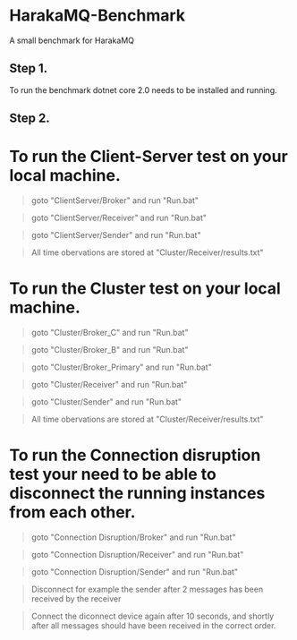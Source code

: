 # HarakaMQ-Benchmark
A small benchmark for HarakaMQ

Step 1.
-----
To run the benchmark dotnet core 2.0 needs to be installed and running.

Step 2.
-----
# To run the Client-Server test on your local machine.

> goto "ClientServer/Broker" and run "Run.bat"

> goto "ClientServer/Receiver" and run "Run.bat"

> goto "ClientServer/Sender" and run "Run.bat"

> All time obervations are stored at "Cluster/Receiver/results.txt"

# To run the Cluster test on your local machine.

> goto "Cluster/Broker_C" and run "Run.bat"

> goto "Cluster/Broker_B" and run "Run.bat"

> goto "Cluster/Broker_Primary" and run "Run.bat"

> goto "Cluster/Receiver" and run "Run.bat"

> goto "Cluster/Sender" and run "Run.bat"

> All time obervations are stored at "Cluster/Receiver/results.txt"


# To run the Connection disruption test your need to be able to disconnect the running instances from each other.

> goto "Connection Disruption/Broker" and run "Run.bat"

> goto "Connection Disruption/Receiver" and run "Run.bat"

> goto "Connection Disruption/Sender" and run "Run.bat"

> Disconnect for example the sender after 2 messages has been received by the receiver

> Connect the diconnect device again after 10 seconds, and shortly after all messages should have been received in the correct order.
